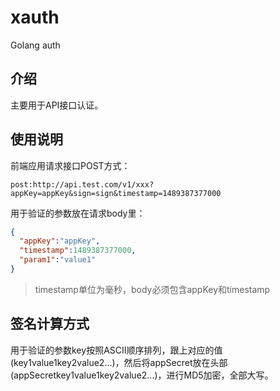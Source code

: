 # xauth
Golang auth

## 介绍
主要用于API接口认证。

## 使用说明
前端应用请求接口POST方式：
```
post:http://api.test.com/v1/xxx?appKey=appKey&sign=sign&timestamp=1489387377000
```
用于验证的参数放在请求body里：
```json
{
  "appKey":"appKey",
  "timestamp":1489387377000,
  "param1":"value1"
}
```
> timestamp单位为毫秒，body必须包含appKey和timestamp

## 签名计算方式
用于验证的参数key按照ASCII顺序排列，跟上对应的值(key1value1key2value2...)，然后将appSecret放在头部(appSecretkey1value1key2value2...)，进行MD5加密，全部大写。
